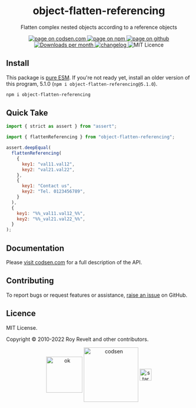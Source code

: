 <h1 align="center">object-flatten-referencing</h1>

<p align="center">Flatten complex nested objects according to a reference objects</p>

<p align="center">
  <a href="https://codsen.com/os/object-flatten-referencing" rel="nofollow noreferrer noopener">
    <img src="https://img.shields.io/badge/-codsen-blue?style=flat-square" alt="page on codsen.com">
  </a>
  <a href="https://www.npmjs.com/package/object-flatten-referencing" rel="nofollow noreferrer noopener">
    <img src="https://img.shields.io/badge/-npm-blue?style=flat-square" alt="page on npm">
  </a>
  <a href="https://github.com/codsen/codsen/tree/main/packages/object-flatten-referencing" rel="nofollow noreferrer noopener">
    <img src="https://img.shields.io/badge/-github-blue?style=flat-square" alt="page on github">
  </a>
  <a href="https://npmcharts.com/compare/object-flatten-referencing?interval=30" rel="nofollow noreferrer noopener" target="_blank">
    <img src="https://img.shields.io/npm/dm/object-flatten-referencing.svg?style=flat-square" alt="Downloads per month">
  </a>
  <a href="https://codsen.com/os/object-flatten-referencing/changelog" rel="nofollow noreferrer noopener">
    <img src="https://img.shields.io/badge/changelog-here-brightgreen?style=flat-square" alt="changelog">
  </a>
  <img src="https://img.shields.io/badge/licence-MIT-brightgreen.svg?style=flat-square" alt="MIT Licence">
</p>

## Install

This package is [pure ESM](https://gist.github.com/sindresorhus/a39789f98801d908bbc7ff3ecc99d99c). If you're not ready yet, install an older version of this program, 5.1.0 (`npm i object-flatten-referencing@5.1.0`).

```bash
npm i object-flatten-referencing
```

## Quick Take

```js
import { strict as assert } from "assert";

import { flattenReferencing } from "object-flatten-referencing";

assert.deepEqual(
  flattenReferencing(
    {
      key1: "val11.val12",
      key2: "val21.val22",
    },
    {
      key1: "Contact us",
      key2: "Tel. 0123456789",
    }
  ),
  {
    key1: "%%_val11.val12_%%",
    key2: "%%_val21.val22_%%",
  }
);
```

## Documentation

Please [visit codsen.com](https://codsen.com/os/object-flatten-referencing/) for a full description of the API.

## Contributing

To report bugs or request features or assistance, [raise an issue](https://github.com/codsen/codsen/issues/new/choose) on GitHub.

## Licence

MIT License.

Copyright © 2010-2022 Roy Revelt and other contributors.

<p align="center"><img src="https://codsen.com/images/png-codsen-ok.png" width="98" alt="ok" align="center"> <img src="https://codsen.com/images/png-codsen-1.png" width="148" alt="codsen" align="center"> <img src="https://codsen.com/images/png-codsen-star-small.png" width="32" alt="star" align="center"></p>
